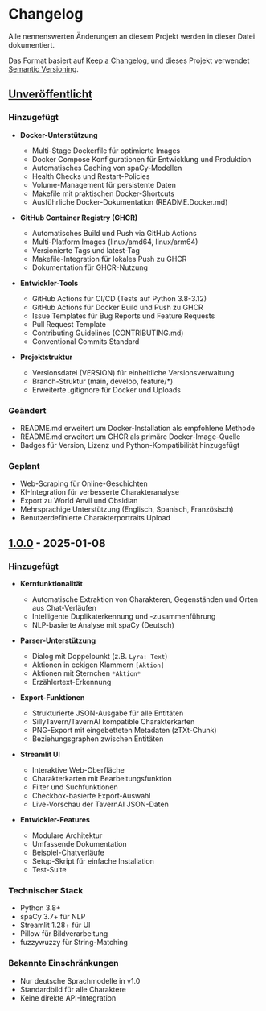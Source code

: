 # Changelog

Alle nennenswerten Änderungen an diesem Projekt werden in dieser Datei dokumentiert.

Das Format basiert auf [Keep a Changelog](https://keepachangelog.com/de/1.0.0/),
und dieses Projekt verwendet [Semantic Versioning](https://semver.org/spec/v2.0.0.html).

## [Unveröffentlicht]

### Hinzugefügt
- **Docker-Unterstützung**
  - Multi-Stage Dockerfile für optimierte Images
  - Docker Compose Konfigurationen für Entwicklung und Produktion
  - Automatisches Caching von spaCy-Modellen
  - Health Checks und Restart-Policies
  - Volume-Management für persistente Daten
  - Makefile mit praktischen Docker-Shortcuts
  - Ausführliche Docker-Dokumentation (README.Docker.md)
  
- **GitHub Container Registry (GHCR)**
  - Automatisches Build und Push via GitHub Actions
  - Multi-Platform Images (linux/amd64, linux/arm64)
  - Versionierte Tags und latest-Tag
  - Makefile-Integration für lokales Push zu GHCR
  - Dokumentation für GHCR-Nutzung
  
- **Entwickler-Tools**
  - GitHub Actions für CI/CD (Tests auf Python 3.8-3.12)
  - GitHub Actions für Docker Build und Push zu GHCR
  - Issue Templates für Bug Reports und Feature Requests
  - Pull Request Template
  - Contributing Guidelines (CONTRIBUTING.md)
  - Conventional Commits Standard
  
- **Projektstruktur**
  - Versionsdatei (VERSION) für einheitliche Versionsverwaltung
  - Branch-Struktur (main, develop, feature/*)
  - Erweiterte .gitignore für Docker und Uploads

### Geändert
- README.md erweitert um Docker-Installation als empfohlene Methode
- README.md erweitert um GHCR als primäre Docker-Image-Quelle
- Badges für Version, Lizenz und Python-Kompatibilität hinzugefügt

### Geplant
- Web-Scraping für Online-Geschichten
- KI-Integration für verbesserte Charakteranalyse
- Export zu World Anvil und Obsidian
- Mehrsprachige Unterstützung (Englisch, Spanisch, Französisch)
- Benutzerdefinierte Charakterportraits Upload

## [1.0.0] - 2025-01-08

### Hinzugefügt
- **Kernfunktionalität**
  - Automatische Extraktion von Charakteren, Gegenständen und Orten aus Chat-Verläufen
  - Intelligente Duplikaterkennung und -zusammenführung
  - NLP-basierte Analyse mit spaCy (Deutsch)
  
- **Parser-Unterstützung**
  - Dialog mit Doppelpunkt (z.B. `Lyra: Text`)
  - Aktionen in eckigen Klammern `[Aktion]`
  - Aktionen mit Sternchen `*Aktion*`
  - Erzählertext-Erkennung
  
- **Export-Funktionen**
  - Strukturierte JSON-Ausgabe für alle Entitäten
  - SillyTavern/TavernAI kompatible Charakterkarten
  - PNG-Export mit eingebetteten Metadaten (zTXt-Chunk)
  - Beziehungsgraphen zwischen Entitäten
  
- **Streamlit UI**
  - Interaktive Web-Oberfläche
  - Charakterkarten mit Bearbeitungsfunktion
  - Filter und Suchfunktionen
  - Checkbox-basierte Export-Auswahl
  - Live-Vorschau der TavernAI JSON-Daten
  
- **Entwickler-Features**
  - Modulare Architektur
  - Umfassende Dokumentation
  - Beispiel-Chatverläufe
  - Setup-Skript für einfache Installation
  - Test-Suite

### Technischer Stack
- Python 3.8+
- spaCy 3.7+ für NLP
- Streamlit 1.28+ für UI
- Pillow für Bildverarbeitung
- fuzzywuzzy für String-Matching

### Bekannte Einschränkungen
- Nur deutsche Sprachmodelle in v1.0
- Standardbild für alle Charaktere
- Keine direkte API-Integration

[Unveröffentlicht]: https://github.com/Paddel87/StoryWeaver/compare/v1.0.0...HEAD
[1.0.0]: https://github.com/Paddel87/StoryWeaver/releases/tag/v1.0 